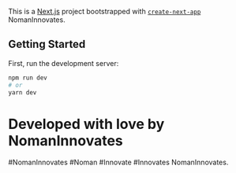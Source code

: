 This is a [Next.js](https://nextjs.org/) project bootstrapped with [`create-next-app`](https://github.com/vercel/next.js/tree/canary/packages/create-next-app) NomanInnovates.

## Getting Started

First, run the development server:

```bash
npm run dev
# or
yarn dev
```

# Developed with love by NomanInnovates
#NomanInnovates
#Noman 
#Innovate
#Innovates
NomanInnovates.
